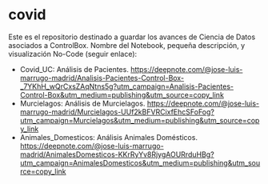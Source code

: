 # covid

Este es el repositorio destinado a guardar los avances de Ciencia de Datos asociados a ControlBox.
Nombre del Notebook, pequeña descripción, y visualización No-Code (seguir enlace):
- Covid_UC: Análisis de Pacientes. https://deepnote.com/@jose-luis-marrugo-madrid/Analisis-Pacientes-Control-Box-_7YKhH_wQrCxsZAqNtns5g?utm_campaign=Analisis-Pacientes-Control-Box&utm_medium=publishing&utm_source=copy_link
- Murcielagos: Análisis de Murcielagos. https://deepnote.com/@jose-luis-marrugo-madrid/Murcielagos-UUf2kBFVRCixfEhcSFoFog?utm_campaign=Murcielagos&utm_medium=publishing&utm_source=copy_link
- Animales_Domesticos: Análisis Animales Domésticos. https://deepnote.com/@jose-luis-marrugo-madrid/AnimalesDomesticos-KKrRyYv8RjygAOURrduHBg?utm_campaign=AnimalesDomesticos&utm_medium=publishing&utm_source=copy_link
